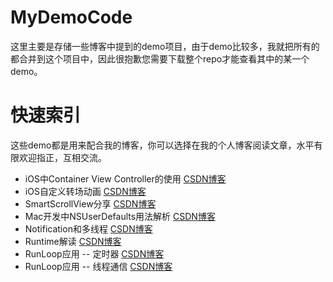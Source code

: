 # MyDemoCode
这里主要是存储一些博客中提到的demo项目，由于demo比较多，我就把所有的都合并到这个项目中，因此很抱歉您需要下载整个repo才能查看其中的某一个demo。
# 快速索引
这些demo都是用来配合我的博客，你可以选择在我的个人博客阅读文章，水平有限欢迎指正，互相交流。

* iOS中Container View Controller的使用 [CSDN博客](http://blog.csdn.net/wlaizff/article/details/50708978)
* iOS自定义转场动画 [CSDN博客](http://blog.csdn.net/wlaizff/article/details/50756715)
* SmartScrollView分享 [CSDN博客](http://blog.csdn.net/wlaizff/article/details/50779085)
* Mac开发中NSUserDefaults用法解析 [CSDN博客](http://blog.csdn.net/wlaizff/article/details/50878389)
* Notification和多线程 [CSDN博客](http://blog.csdn.net/wlaizff/article/details/50936566)
* Runtime解读 [CSDN博客](http://blog.csdn.net/wlaizff/article/details/51030138)
* RunLoop应用 -- 定时器 [CSDN博客](http://blog.csdn.net/wlaizff/article/details/51068086)
* RunLoop应用 -- 线程通信 [CSDN博客](http://blog.csdn.net/wlaizff/article/details/51087454)
